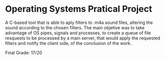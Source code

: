 # Operating Systems Pratical Project

A C-based tool that is able to aply filters to .m4a sound files, altering the sound according to the chosen filters. The main objetive was to take advantage of OS pipes, signals and processes, to create a queue of file resquests to be processed by a main server, that would apply the requested filters and notify the client side, of the conclusion of the work.

Final Grade: 17/20
